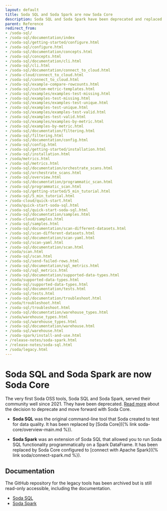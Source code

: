 ```yaml
---
layout: default
title: Soda SQL and Soda Spark are now Soda Core
description: Soda SQL and Soda Spark have been deprecated and replaced by Soda Core.
parent: Reference
redirect_from: 
- /soda-sql/
- /soda-sql/documentation/index
- /soda-sql/getting-started/configure.html
- /soda-sql/configure.html
- /soda-sql/documentation/concepts.html
- /soda-sql/concepts.html
- /soda-sql/documentation/cli.html
- /soda-sql/cli.html
- /soda-sql/documentation/connect_to_cloud.html
- /soda-cloud/connect_to_cloud.html
- /soda-sql/connect_to_cloud.html
- /soda-sql/example-compare-rowcounts.html
- /soda-sql/custom-metric-templates.html
- /soda-sql/examples/examples-test-missing.html
- /soda-sql/examples-test-missing.html
- /soda-sql/examples/examples-test-unique.html
- /soda-sql/examples-test-unique.html
- /soda-sql/examples/examples-test-valid.html
- /soda-sql/examples-test-valid.html
- /soda-sql/examples/examples-by-metric.html
- /soda-sql/examples-by-metric.html
- /soda-sql/documentation/filtering.html
- /soda-sql/filtering.html
- /soda-sql/documentation/config.html
- /soda-sql/config.html
- /soda-sql/getting-started/installation.html
- /soda-sql/installation.html
- /soda/metrics.html
- /soda-sql/metrics.html
- /soda-sql/documentation/orchestrate_scans.html
- /soda-sql/orchestrate_scans.html
- /soda-sql/overview.html
- /soda-sql/documentation/programmatic_scan.html
- /soda-sql/programmatic_scan.html
- /soda-sql/getting-started/5_min_tutorial.html
- /soda-sql/5_min_tutorial.html
- /soda-cloud/quick-start.html
- /soda/quick-start-soda-sql.html
- /soda-sql/quick-start-soda-sql.html
- /soda-sql/documentation/samples.html
- /soda-cloud/samples.html
- /soda-sql/samples.html
- /soda-sql/documentation/scan-different-datasets.html
- /soda-sql/scan-different-datasets.html
- /soda-sql/documentation/scan-yaml.html
- /soda-sql/scan-yaml.html
- /soda-sql/documentation/scan.html
- /soda/scan.html
- /soda-sql/scan.html
- /soda-sql/send-failed-rows.html
- /soda-sql/documentation/sql_metrics.html
- /soda-sql/sql_metrics.html
- /soda-sql/documentation/supported-data-types.html
- /soda/supported-data-types.html
- /soda-sql/supported-data-types.html
- /soda-sql/documentation/tests.html
- /soda-sql/tests.html
- /soda-sql/documentation/troubleshoot.html
- /soda/troubleshoot.html
- /soda-sql/troubleshoot.html
- /soda-sql/documentation/warehouse_types.html
- /soda/warehouse_types.html
- /soda-sql/warehouse_types.html
- /soda-sql/documentation/warehouse.html
- /soda-sql/warehouse.html
- /soda-spark/install-and-use.html
- /release-notes/soda-spark.html
- /release-notes/soda-sql.html
- /soda/legacy.html
---
```


# Soda SQL and Soda Spark are now Soda Core

The very first Soda OSS tools, Soda SQL and Soda Spark, served their community well since 2021. They have been deprecated. <a href="https://www.soda.io/resources/introducing-soda-core-the-new-way-for-data-reliability" target="_blank">Read more</a> about the decision to deprecate and move forward with Soda Core.

* **Soda SQL** was the original command-line tool that Soda created to test for data quality. It has been replaced by [Soda Core]({% link soda-core/overview-main.md %}).

* **Soda Spark** was an extension of Soda SQL that allowed you to run Soda SQL functionality programmatically on a Spark DataFrame. It has been replaced by Soda Core configured to [connect with Apache Spark]({% link soda/connect-spark.md %}). 

## Documentation

The GitHub repository for the legacy tools has been archived but is still read-only accessible, including the documentation.
* <a href="https://github.com/sodadata/soda-sql/tree/main/docs" target="_blank">Soda SQL</a>
* <a href="https://github.com/sodadata/soda-sql/tree/main/docs" target="_blank">Soda Spark</a>